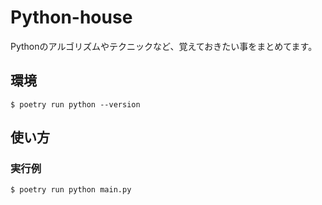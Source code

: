 # Python-house

Pythonのアルゴリズムやテクニックなど、覚えておきたい事をまとめてます。

## 環境

    $ poetry run python --version

## 使い方

### 実行例

    $ poetry run python main.py